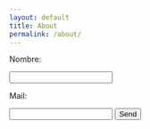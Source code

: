 ```yaml
---
layout: default
title: About
permalink: /about/
---
```


<html>

<body>

<form action="https://formspree.io/florrr1997@gmail.com"
      method="POST">
    <p>Nombre: </p><input type="text" name="name">
    <p>Mail: </p><input type="email" name="_replyto">
    <input type="submit" value="Send">
</form>

</body>

</html>
